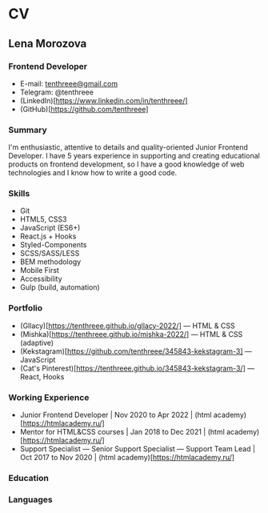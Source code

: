# CV

## Lena Morozova
### Frontend Developer

* E-mail: tenthreee@gmail.com
* Telegram: @tenthreee
* (LinkedIn)[https://www.linkedin.com/in/tenthreee/]
* (GitHub)[https://github.com/tenthreee]

### Summary

I'm enthusiastic, attentive to details and quality-oriented Junior Frontend Developer. I have 5 years experience in supporting and creating educational products on frontend development, so I have a good knowledge of web technologies and I know how to write a good code.

### Skills

* Git
* HTML5, CSS3
* JavaScript (ES6+)
* React.js + Hooks
* Styled-Components
* SCSS/SASS/LESS
* BEM methodology
* Mobile First
* Accessibility
* Gulp (build, automation)

### Portfolio

* (Gllacy)[https://tenthreee.github.io/gllacy-2022/] — HTML & CSS
* (Mishka)[https://tenthreee.github.io/mishka-2022/] — HTML & CSS (adaptive)
* (Kekstagram)[https://github.com/tenthreee/345843-kekstagram-3] — JavaScript
* (Cat's Pinterest)[https://tenthreee.github.io/345843-kekstagram-3/] — React, Hooks

### Working Experience

* Junior Frontend Developer | Nov 2020 to Apr 2022 | (html academy)[https://htmlacademy.ru/]
* Mentor for HTML&CSS courses | Jan 2018 to Dec 2021 | (html academy)[https://htmlacademy.ru/]
* Support Specialist — Senior Support Specialist — Support Team Lead | Oct 2017 to Nov 2020 | (html academy)[https://htmlacademy.ru/]

### Education

### Languages
